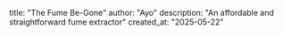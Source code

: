 title: "The Fume Be-Gone"
author: "Ayo"
description: "An affordable and straightforward fume extractor"
created_at: "2025-05-22"
